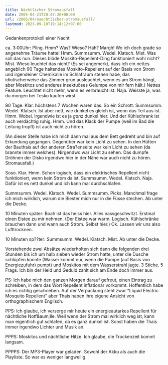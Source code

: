 ```yaml
---
title: Nächtlicher Stromausfall
date: 2005-04-21T20:47:20+00:00
url: /2005/04/naechtlicher-stromausfall/
lastmod: 2023-09-10T19:14:12+07:00
---
```

Gedankenprotokoll einer Nacht

ca. 3:00Uhr: Pling. Hmm? Was? Wieso? Häh? Margh! Wo ich doch grade so angenehme Träume hatte! Hmm. Summsumm. Wedel. Klatsch. Mist. Was soll das nun. Dieses blöde Moskito-Repellent-Ding funktioniert wohl nicht? Mist. Wieso leuchtet das nicht? (Es sei angemerkt, dass ich ein nettes angeblich 90 Tage haltendes Moskito-Repellent auf der Basis von Strom und irgendeiner Chemikalie im Schlafraum stehen habe, das idiotischerweise das Zimmer grün ausleuchtet, wenn es am Strom hängt, aber Moskitos und anderes insektuöses Gelumpe von mir fern hält.) Nettes Feature. Leuchtet nicht mehr, wenn es verbraucht ist. Naja. Weisste ja, was du morgen bei Tesko kaufen wirst.

90 Tage. Klar. höchstens 7 Wochen waren das. So ein Schrott. Summsumm. Wedel. Klatsch. Ist aber nett, wie dunkel es gleich ist, wenn das Teil aus ist. Hmm. Wobei. Irgendwie ist es ja _ganz_ dunkel hier. Und der Kühlschrank ist auch verdächtig ruhig. Hmm. Und das Klack der Pumpe (weil im Bad die Leitung tropft) ist auch nicht zu hören.

(An dieser Stelle habe ich mich dann mal aus dem Bett gedreht und bin auf Erkundung gegangen. Gegenüber war kein Licht zu sehen. In den Hütten der Bauthais auf der anderen Stra?enseite war kein Licht zu sehen (da brannte immer welches). Nirgendwo war Licht zu sehen. Das dumpfe Dröhnen der Disko irgendwo hier in der Nähe war auch nicht zu hören. Stromausfall.)

Soso. Klar. Hmm. Schon logisch, dass ein elektrisches Repellent nicht funktioniert, wenn kein Strom da ist. Summsumm. Wedel. Klatsch. Naja. Dafür ist es nett dunkel und ich kann mal durchschlafen.

Summsumm. Wedel. Klatsch. Wedel. Summsumm. Picks. Manchmal frage ich mich wirklich, warum die Biester mich nur in die Füsse stechen. Ab unter die Decke.

10 Minuten später: Boah ist das heiss hier. Alles nassgeschwitzt. Erstmal einen Eistee zu mir nehmen. (Der Eistee war warm. Logisch. Kühlschränke brauchen dann und wann auch Strom. Selbst hier.) Ok. Lassen wir uns also Lufttrocknen.

10 Minuten sp??ter: Summsumm. Wedel. Klatsch. Mist. Ab unter die Decke.

Vorstehende zwei Absätze wiederholten sich dann die folgenden drei Stunden bis ich um halb sieben wieder Strom hatte, unter die Dusche schlüpfen konnte (Wasser kommt nur, wenn die Pumpe (auf Basis von Energiezufuhr) pumpt) und Moskitos mit dem Wasserstrahl jagte. 3 Stiche. 5 Frags. Ich bin der Held und Geduld zahlt sich am Ende doch immer aus.

PS: Ich habe mich den ganzen Morgen darauf gefreut, einen Eintrag zu schreiben, in dem das Wort Repellent inflationär vorkommt. Hoffentlich habe ich es richtig geschrieben. Auf der Verpackung steht zwar "Liquid Electric Mosquito Repellent" aber Thais haben ihre eigene Ansicht von orthographischem Englisch.

PPS: Ich glaube, ich versorge mir heute ein energieautarkes Repellent für nächtliche Notf&aum;lle. Weil wenn der Strom mal wirklich weg ist, kann man eigentlich gut schlafen, da es ganz dunkel ist. Sonst haben die Thais immer irgendwo Lichter und Musik an.

PPPS: Moskitos und nächtliche Hitze. Ich glaube, die Trockenzeit kommt langsam.

PPPPS: Der MP3-Player war geladen. Sowohl der Akku als auch die Playliste. So war es weniger langweilig.
